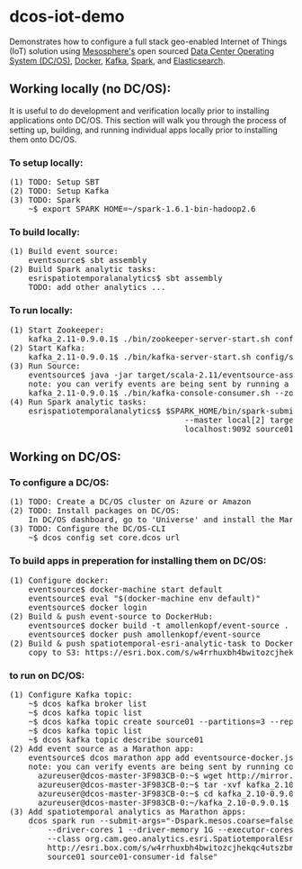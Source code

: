# dcos-iot-demo
Demonstrates how to configure a full stack geo-enabled Internet of Things (IoT) solution using <a href="https://mesosphere.com/">Mesosphere's</a> open sourced <a href="https://dcos.io/">Data Center Operating System (DC/OS)</a>, <a href="https://www.docker.com/">Docker</a>, <a href="http://kafka.apache.org/">Kafka</a>, <a href="http://spark.apache.org/">Spark</a>, and <a href="https://www.elastic.co/products/elasticsearch">Elasticsearch</a>.

## Working locally (no DC/OS):
It is useful to do development and verification locally prior to installing applications onto DC/OS.  This section will walk you through the process of setting up, building, and running individual apps locally prior to installing them onto DC/OS.
### To setup locally:
<pre>
(1) TODO: Setup SBT
(2) TODO: Setup Kafka
(3) TODO: Spark
    ~$ export SPARK_HOME=~/spark-1.6.1-bin-hadoop2.6
</pre>

### To build locally:
<pre>
(1) Build event source:
    eventsource$ sbt assembly
(2) Build Spark analytic tasks:
    esrispatiotemporalanalytics$ sbt assembly
    TODO: add other analytics ...
</pre>

### To run locally:
<pre>
(1) Start Zookeeper:
    kafka_2.11-0.9.0.1$ ./bin/zookeeper-server-start.sh config/zookeeper.properties
(2) Start Kafka:
    kafka_2.11-0.9.0.1$ ./bin/kafka-server-start.sh config/server.properties
(3) Run Source:
    eventsource$ java -jar target/scala-2.11/eventsource-assembly-1.0.jar localhost:9092 source01 4 1000 true
    note: you can verify events are being sent by running a command line Kafka Consumer utility to listen to the topic:
    kafka_2.11-0.9.0.1$ ./bin/kafka-console-consumer.sh --zookeeper localhost:2181 --topic source01
(4) Run Spark analytic tasks:
    esrispatiotemporalanalytics$ $SPARK_HOME/bin/spark-submit --class "org.cam.geo.analytics.esri.SpatiotemporalAnalyticEsriTask"
                                     --master local[2] target/scala-2.10/spatiotemporal-esri-analytic-task-assembly-1.0.jar
                                     localhost:9092 source01 source01-consumer-id false
</pre>

## Working on DC/OS:
### To configure a DC/OS:
<pre>
(1) TODO: Create a DC/OS cluster on Azure or Amazon
(2) TODO: Install packages on DC/OS:
    In DC/OS dashboard, go to 'Universe' and install the Marathon, Chronos, Kafka & Spark packages.
(3) TODO: Configure the DC/OS-CLI
    ~$ dcos config set core.dcos_url <your DC/OS url>
</pre>

### To build apps in preperation for installing them on DC/OS:
<pre>
(1) Configure docker:
    eventsource$ docker-machine start default
    eventsource$ eval "$(docker-machine env default)"
    eventsource$ docker login
(2) Build & push event-source to DockerHub:
    eventsource$ docker build -t amollenkopf/event-source .
    eventsource$ docker push amollenkopf/event-source
(2) Build & push spatiotemporal-esri-analytic-task to DockerHub:
    copy to S3: https://esri.box.com/s/w4rrhuxbh4bwitozcjhekqc4utszbmkb
</pre>

### to run on DC/OS:
<pre>
(1) Configure Kafka topic:
    ~$ dcos kafka broker list
    ~$ dcos kafka topic list
    ~$ dcos kafka topic create source01 --partitions=3 --replication=1
    ~$ dcos kafka topic list
    ~$ dcos kafka topic describe source01
(2) Add event source as a Marathon app:
    eventsource$ dcos marathon app add eventsource-docker.json
    note: you can verify events are being sent by running command line Kafka Consumer utilities to listen to the topic:
      azureuser@dcos-master-3F983CB-0:~$ wget http://mirror.reverse.net/pub/apache/kafka/0.9.0.1/kafka_2.10-0.9.0.1.tgz
      azureuser@dcos-master-3F983CB-0:~$ tar -xvf kafka_2.10-0.9.0.1.tgz
      azureuser@dcos-master-3F983CB-0:~$ cd kafka_2.10-0.9.0.1
      azureuser@dcos-master-3F983CB-0:~/kafka_2.10-0.9.0.1$ ./bin/kafka-console-consumer.sh --zookeeper master.mesos:2181/kafka --topic source01
(3) Add spatiotemporal analytics as Marathon apps:
    dcos spark run --submit-args="-Dspark.mesos.coarse=false
        --driver-cores 1 --driver-memory 1G --executor-cores 2 --executor-memory 1G
        --class org.cam.geo.analytics.esri.SpatiotemporalEsriAnalyticTask
        http://esri.box.com/s/w4rrhuxbh4bwitozcjhekqc4utszbmkb broker-0.kafka.mesos:10040,broker-1.kafka.mesos:9312,broker-2.kafka.mesos:9601
        source01 source01-consumer-id false"
</pre>
